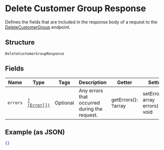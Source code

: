 
# Delete Customer Group Response

Defines the fields that are included in the response body of
a request to the [DeleteCustomerGroup](/doc/apis/customer-groups.md#delete-customer-group) endpoint.

## Structure

`DeleteCustomerGroupResponse`

## Fields

| Name | Type | Tags | Description | Getter | Setter |
|  --- | --- | --- | --- | --- | --- |
| `errors` | [`?(Error[])`](/doc/models/error.md) | Optional | Any errors that occurred during the request. | getErrors(): ?array | setErrors(?array errors): void |

## Example (as JSON)

```json
{}
```

